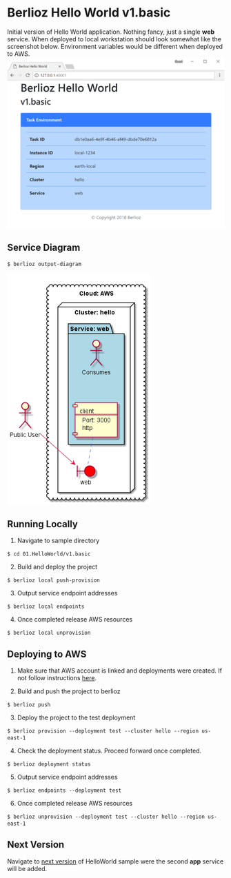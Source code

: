 # Berlioz Hello World v1.basic

Initial version of Hello World application. Nothing fancy, just a single **web**
service. When deployed to local workstation should look somewhat like the
screenshot below. Environment variables would be different when deployed to
AWS.
![v1.basic Screenshot](screenshot.png)

## Service Diagram
```
$ berlioz output-diagram
```
![v1.basic Diagram](diagram.png)

## Running Locally

1. Navigate to sample directory
```
$ cd 01.HelloWorld/v1.basic
```

2. Build and deploy the project
```
$ berlioz local push-provision
```

3. Output service endpoint addresses
```
$ berlioz local endpoints
```

4. Once completed release AWS resources
```
$ berlioz local unprovision
```

## Deploying to AWS

1. Make sure that AWS account is linked and deployments were created. If not follow instructions [here](../../README.md).

2. Build and push the project to berlioz
```
$ berlioz push
```

3. Deploy the project to the test deployment
```
$ berlioz provision --deployment test --cluster hello --region us-east-1
```

4. Check the deployment status. Proceed forward once completed.
```
$ berlioz deployment status
```

5. Output service endpoint addresses
```
$ berlioz endpoints --deployment test
```

6. Once completed release AWS resources
```
$ berlioz unprovision --deployment test --cluster hello --region us-east-1
```

## Next Version
Navigate to [next version](../v2.second-service) of HelloWorld sample were the second **app** service will be added.
